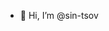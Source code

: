 - 👋 Hi, I’m @sin-tsov
<!---
sin-tsov/sin-tsov is a ✨ special ✨ repository because its `README.md` (this file) appears on your GitHub profile.
You can click the Preview link to take a look at your changes.
--->
